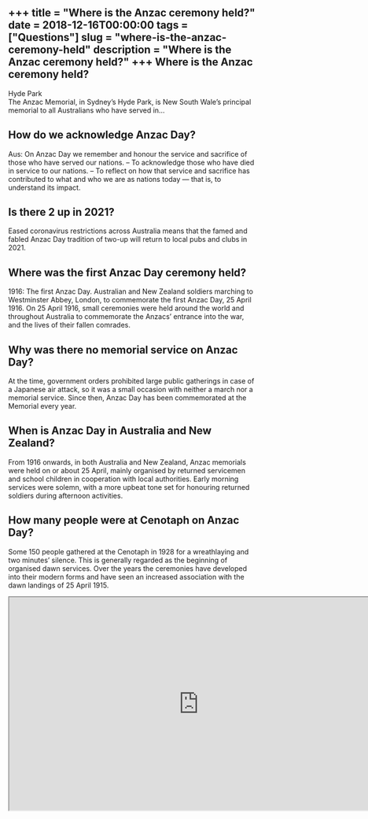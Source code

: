 +++
title = "Where is the Anzac ceremony held?"
date = 2018-12-16T00:00:00
tags = ["Questions"]
slug = "where-is-the-anzac-ceremony-held"
description = "Where is the Anzac ceremony held?"
+++
Where is the Anzac ceremony held?
---------------------------------

Hyde Park  
The Anzac Memorial, in Sydney’s Hyde Park, is New South Wale’s principal memorial to all Australians who have served in…

How do we acknowledge Anzac Day?
--------------------------------

Aus: On Anzac Day we remember and honour the service and sacrifice of those who have served our nations. – To acknowledge those who have died in service to our nations. – To reflect on how that service and sacrifice has contributed to what and who we are as nations today — that is, to understand its impact.

Is there 2 up in 2021?
----------------------

Eased coronavirus restrictions across Australia means that the famed and fabled Anzac Day tradition of two-up will return to local pubs and clubs in 2021.

Where was the first Anzac Day ceremony held?
--------------------------------------------

1916: The first Anzac Day. Australian and New Zealand soldiers marching to Westminster Abbey, London, to commemorate the first Anzac Day, 25 April 1916. On 25 April 1916, small ceremonies were held around the world and throughout Australia to commemorate the Anzacs’ entrance into the war, and the lives of their fallen comrades.

Why was there no memorial service on Anzac Day?
-----------------------------------------------

At the time, government orders prohibited large public gatherings in case of a Japanese air attack, so it was a small occasion with neither a march nor a memorial service. Since then, Anzac Day has been commemorated at the Memorial every year.

When is Anzac Day in Australia and New Zealand?
-----------------------------------------------

From 1916 onwards, in both Australia and New Zealand, Anzac memorials were held on or about 25 April, mainly organised by returned servicemen and school children in cooperation with local authorities. Early morning services were solemn, with a more upbeat tone set for honouring returned soldiers during afternoon activities.

How many people were at Cenotaph on Anzac Day?
----------------------------------------------

Some 150 people gathered at the Cenotaph in 1928 for a wreathlaying and two minutes’ silence. This is generally regarded as the beginning of organised dawn services. Over the years the ceremonies have developed into their modern forms and have seen an increased association with the dawn landings of 25 April 1915.

<iframe allow="accelerometer; autoplay; clipboard-write; encrypted-media; gyroscope; picture-in-picture" allowfullscreen="" class="__youtube_prefs__  epyt-is-override  no-lazyload" data-no-lazy="1" data-origheight="433" data-origwidth="770" data-skipgform_ajax_framebjll="" height="433" id="_ytid_60360" loading="lazy" src="https://www.youtube.com/embed/khW_5m8MIXk?enablejsapi=1&autoplay=0&cc_load_policy=0&cc_lang_pref=&iv_load_policy=1&loop=0&modestbranding=0&rel=1&fs=1&playsinline=0&autohide=2&theme=dark&color=red&controls=1&" title="YouTube player" width="770"></iframe>